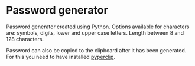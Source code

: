 # Password generator
Password generator created using Python. Options available for characters are: symbols, digits, lower and upper case letters. Length between 8 and 128 characters.

Password can also be copied to the clipboard after it has been generated. For this you need to have installed [pyperclip]("https://pypi.org/project/pyperclip/).
